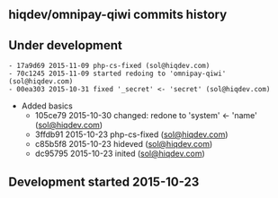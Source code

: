 hiqdev/omnipay-qiwi commits history
-----------------------------------

## Under development

    - 17a9d69 2015-11-09 php-cs-fixed (sol@hiqdev.com)
    - 70c1245 2015-11-09 started redoing to 'omnipay-qiwi' (sol@hiqdev.com)
    - 00ea303 2015-10-31 fixed '_secret' <- 'secret' (sol@hiqdev.com)
- Added basics
    - 105ce79 2015-10-30 changed: redone to 'system' <- 'name' (sol@hiqdev.com)
    - 3ffdb91 2015-10-23 php-cs-fixed (sol@hiqdev.com)
    - c85b5f8 2015-10-23 hideved (sol@hiqdev.com)
    - dc95795 2015-10-23 inited (sol@hiqdev.com)

## Development started 2015-10-23

